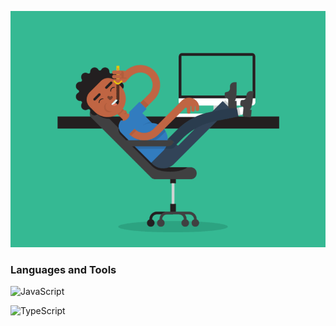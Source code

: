 [![Header](https://github.com/Nickita-Krizhanovskiy/Nickita-Krizhanovskiy/blob/main/assets/header.gif)]()

### Languages and Tools

![JavaScript](https://img.shields.io/badge/-JavaScript-090909?style=for-the-badge&logo=JavaScript&logoColor=E9D54D)

![TypeScript](https://img.shields.io/badge/-TypeScript-blue?style=for-the-badge&logo=TypeScript&logoColor=blue)
